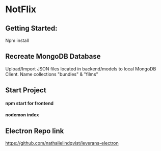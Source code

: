 # NotFlix

## Getting Started:
Npm install 

## Recreate MongoDB Database
Upload/Import JSON files located in backend/models to local MongoDB Client. Name collections "bundles" & "films" 

## Start Project
#### npm start for frontend
#### nodemon index

## Electron Repo link
https://github.com/nathalielindqvist/leverans-electron

